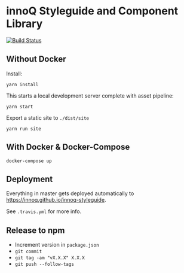 # innoQ Styleguide and Component Library

[![Build Status](https://travis-ci.org/innoq/innoq-styleguide.svg?branch=master)](https://travis-ci.org/innoq/innoq-styleguide)

## Without Docker

Install:

    yarn install

This starts a local development server complete with asset pipeline:

    yarn start

Export a static site to `./dist/site`

    yarn run site

## With Docker & Docker-Compose

    docker-compose up

## Deployment

Everything in master gets deployed automatically to
https://innoq.github.io/innoq-styleguide.

See `.travis.yml` for more info.

## Release to npm

- Increment version in `package.json`
- `git commit`
- `git tag -am "vX.X.X" X.X.X`
- `git push --follow-tags`
